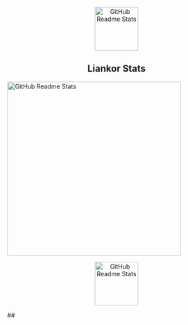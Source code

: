 <p align="center">
 <img width="100px" src="https://res.cloudinary.com/anuraghazra/image/upload/v1594908242/logo_ccswme.svg" align="center" alt="GitHub Readme Stats" />
 <h2 align="center">Liankor Stats</h2>
</p>
<img width="400px" src="https://github-readme-stats.vercel.app/api?username=liankorExe&show_icons=true&theme=radical" align="center" alt="GitHub Readme Stats" />
<p align="center">
 <img width="100px" src="https://github-readme-stats.vercel.app/api/top-langs/?username=liankorExe&layout=compact" align="center" alt="GitHub Readme Stats" />
</p>
##
